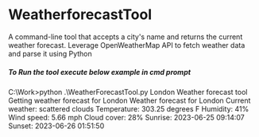 # WeatherforecastTool
 A command-line tool that accepts a city's name and returns the current weather forecast. Leverage OpenWeatherMap API to fetch weather data and parse it using Python

##### To Run the tool execute below example in cmd prompt ######
C:\Work>python .\WeatherForecastTool.py London
Weather forecast tool
Getting weather forecast for London
Weather forecast for London
Current weather: scattered clouds
Temperature: 303.25 degrees F
Humidity: 41%
Wind speed: 5.66 mph
Cloud cover: 28%
Sunrise: 2023-06-25 09:14:07
Sunset: 2023-06-26 01:51:50


